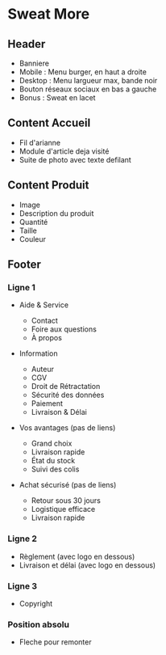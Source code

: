 # Sweat More

## Header

- Banniere
- Mobile : Menu burger, en haut a droite
- Desktop : Menu largueur max, bande noir
- Bouton réseaux sociaux en bas a gauche
- Bonus : Sweat en lacet
 
## Content Accueil

- Fil d'arianne
- Module d'article deja visité
- Suite de photo avec texte defilant

## Content Produit

- Image
- Description du produit
- Quantité
- Taille
- Couleur

## Footer

### Ligne 1  

- Aide & Service
    * Contact
    * Foire aux questions
    * À propos

- Information
    * Auteur
    * CGV
    * Droit de Rétractation
    * Sécurité des données
    * Paiement
    * Livraison & Délai

- Vos avantages (pas de liens)
    * Grand choix
    * Livraison rapide
    * État du stock
    * Suivi des colis

- Achat sécurisé (pas de liens)
    * Retour sous 30 jours
    * Logistique efficace
    * Livraison rapide

### Ligne 2

- Règlement (avec logo en dessous)
- Livraison et délai (avec logo en dessous)

### Ligne 3

- Copyright

### Position absolu

- Fleche pour remonter